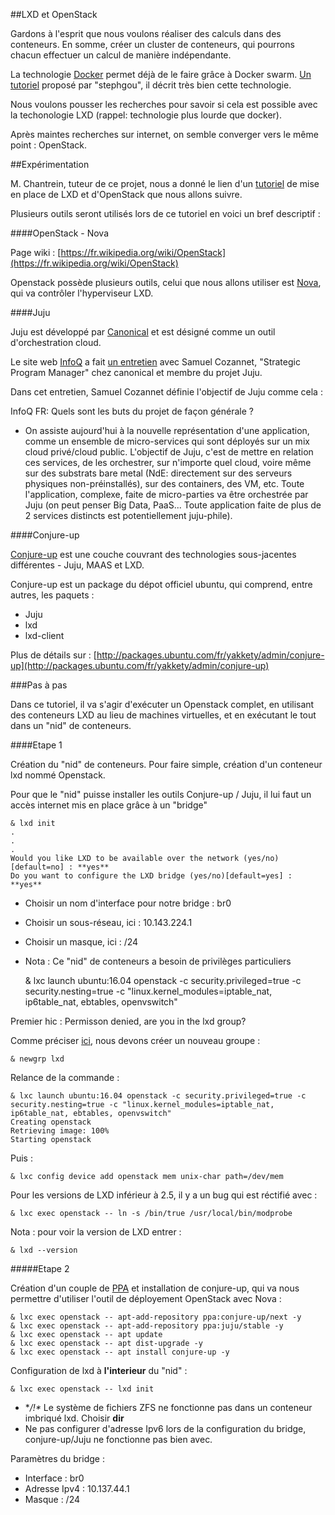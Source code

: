 ##LXD et OpenStack

Gardons à l'esprit que nous voulons réaliser des calculs dans des conteneurs. En somme, créer un cluster de conteneurs, qui pourrons chacun effectuer un calcul de manière indépendante.

La technologie [Docker](https://fr.wikipedia.org/wiki/Docker_%28logiciel%29) permet déjà de le faire grâce à Docker swarm. [Un tutoriel](https://blogs.msdn.microsoft.com/stephgou/2015/05/11/clusters-de-containers-docker/) proposé par "stephgou", il décrit très bien cette technologie.

Nous voulons pousser les recherches pour savoir si cela est possible avec la techonologie LXD (rappel: technologie plus lourde que docker).

Après maintes recherches sur internet, on semble converger vers le même point : OpenStack.

##Expérimentation

M. Chantrein, tuteur de ce projet, nous a donné le lien d'un [tutoriel](https://www.stgraber.org/2016/10/26/lxd-2-0-lxd-and-openstack-1112/) de mise en place de LXD et d'OpenStack que nous allons suivre.

Plusieurs outils seront utilisés lors de ce tutoriel en voici un bref descriptif :

####OpenStack - Nova

Page wiki : [https://fr.wikipedia.org/wiki/OpenStack](https://fr.wikipedia.org/wiki/OpenStack)

Openstack possède plusieurs outils, celui que nous allons utiliser est [Nova](https://fr.wikipedia.org/wiki/OpenStack#Calcul_:_Nova), qui va contrôler l'hyperviseur LXD.

####Juju 

Juju est développé par [Canonical](https://www.canonical.com/) et est désigné comme un outil d'orchestration cloud. 

Le site web [InfoQ](https://www.infoq.com/fr/) a fait [un entretien](https://www.infoq.com/fr/articles/juju-avancees-et-roadmap) avec Samuel Cozannet, "Strategic Program Manager" chez canonical et membre du projet Juju.

Dans cet entretien, Samuel Cozannet définie l'objectif de Juju comme cela : 

InfoQ FR: Quels sont les buts du projet de façon générale ?

* On assiste aujourd'hui à la nouvelle représentation d'une application, comme un ensemble de micro-services qui sont déployés sur un mix cloud privé/cloud public. L'objectif de Juju, c'est de mettre en relation ces services, de les orchestrer, sur n'importe quel cloud, voire même sur des substrats bare metal (NdE: directement sur des serveurs physiques non-préinstallés), sur des containers, des VM, etc. Toute l'application, complexe, faite de micro-parties va être orchestrée par Juju (on peut penser Big Data, PaaS... Toute application faite de plus de 2 services distincts est potentiellement juju-phile).

####Conjure-up

[Conjure-up](http://conjure-up.io/docs/en/users/#getting-started) est une couche couvrant des technologies sous-jacentes différentes - Juju, MAAS et LXD.

Conjure-up est un package du dépot officiel ubuntu, qui comprend, entre autres, les paquets :

* Juju
* lxd
* lxd-client

Plus de détails sur : [http://packages.ubuntu.com/fr/yakkety/admin/conjure-up](http://packages.ubuntu.com/fr/yakkety/admin/conjure-up)

###Pas à pas

Dans ce tutoriel, il va s'agir d'exécuter un Openstack complet, en utilisant des conteneurs LXD au lieu de machines virtuelles, et en exécutant le tout dans un "nid" de conteneurs. 

####Etape 1

Création du "nid" de conteneurs. Pour faire simple, création d'un conteneur lxd nommé Openstack.

Pour que le "nid" puisse installer les outils Conjure-up / Juju, il lui faut un accès internet mis en place grâce à un "bridge"

	& lxd init
	.
	.
	.
	Would you like LXD to be available over the network (yes/no) [default=no] : **yes**
	Do you want to configure the LXD bridge (yes/no)[default=yes] : **yes**

* Choisir un nom d'interface pour notre bridge : br0
* Choisir un sous-réseau, ici : 10.143.224.1
* Choisir un masque, ici : /24

* Nota : Ce "nid" de conteneurs a besoin de privilèges particuliers

	& lxc launch ubuntu:16.04 openstack -c security.privileged=true -c security.nesting=true -c "linux.kernel_modules=iptable_nat, ip6table_nat, ebtables, openvswitch"

Premier hic : 
	Permisson denied, are you in the lxd group?

Comme préciser [ici](https://github.com/banal21/calcul_haute_performance/blob/master/INSTALL_CONFIG_LXD.md#installation-de-lxd), nous devons créer un nouveau groupe : 

	& newgrp lxd

Relance de la commande : 

	& lxc launch ubuntu:16.04 openstack -c security.privileged=true -c security.nesting=true -c "linux.kernel_modules=iptable_nat, ip6table_nat, ebtables, openvswitch"
	Creating openstack
	Retrieving image: 100%
	Starting openstack

Puis :

	& lxc config device add openstack mem unix-char path=/dev/mem

Pour les versions de LXD inférieur à 2.5, il y a un bug qui est réctifié avec : 

	& lxc exec openstack -- ln -s /bin/true /usr/local/bin/modprobe

Nota : pour voir la version de LXD entrer : 

	& lxd --version

#####Etape 2

Création d'un couple de [PPA](https://doc.ubuntu-fr.org/ppa) et installation de conjure-up, qui va nous permettre d'utiliser l'outil de déployement OpenStack avec Nova :
	
	& lxc exec openstack -- apt-add-repository ppa:conjure-up/next -y
	& lxc exec openstack -- apt-add-repository ppa:juju/stable -y
	& lxc exec openstack -- apt update
	& lxc exec openstack -- apt dist-upgrade -y
	& lxc exec openstack -- apt install conjure-up -y

Configuration de lxd à **l'interieur** du "nid" : 

	& lxc exec openstack -- lxd init

* **/!\** Le système de fichiers ZFS ne fonctionne pas dans un conteneur imbriqué lxd. Choisir **dir**
* Ne pas configurer d'adresse Ipv6 lors de la configuration du bridge, conjure-up/Juju ne fonctionne pas bien avec. 

Paramètres du bridge :

* Interface : br0
* Adresse Ipv4 : 10.137.44.1
* Masque : /24




